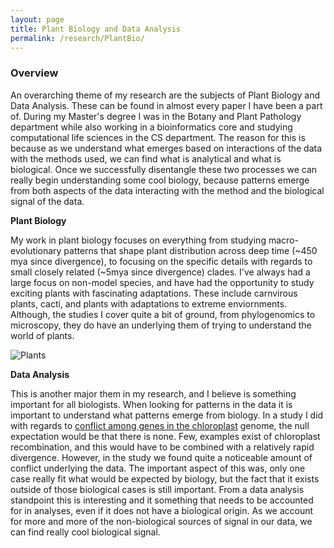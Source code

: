 ```yaml
---
layout: page
title: Plant Biology and Data Analysis
permalink: /research/PlantBio/
---
```


### Overview

An overarching theme of my research are the subjects of Plant Biology and Data Analysis. These can be found in almost every paper I have been a part of. During my Master's degree I was in the Botany and Plant Pathology department while also working in a bioinformatics core and studying computational life sciences in the CS department. The reason for this is because as we understand what emerges based on interactions of the data with the methods used, we can find what is analytical and what is biological. Once we successfully disentangle these two processes we can really begin understanding some cool biology, because patterns emerge from both aspects of the data interacting with the method and the biological signal of the data.

**Plant Biology**

My work in plant biology focuses on everything from studying macro-evolutionary patterns that shape plant distribution across deep time (~450 mya since divergence), to focusing on the specific details with regards to small closely related (~5mya since divergence) clades. I've always had a large focus on non-model species, and have had the opportunity to study exciting plants with fascinating adaptations. These include carnvirous plants, cacti, and plants with adaptations to extreme enviornments. Although, the studies I cover quite a bit of ground, from phylogenomics to microscopy, they do have an underlying them of trying to understand the world of plants.

![Plants](https://jfwalker.github.io/Pictures/plants.png)

**Data Analysis**

This is another major them in my research, and I believe is something important for all biologists. When looking for patterns in the data it is important to understand what patterns emerge from biology. In a study I did with regards to [conflict among genes in the chloroplast](https://peerj.com/articles/7747.pdf) genome, the null expectation would be that there is none. Few, examples exist of chloroplast recombination, and this would have to be combined with a relatively rapid divergence. However, in the study we found quite a noticeable amount of conflict underlying the data. The important aspect of this was, only one case really fit what would be expected by biology, but the fact that it exists outside of those biological cases is still important. From a data analysis standpoint this is interesting and it something that needs to be accounted for in analyses, even if it does not have a biological origin. As we account for more and more of the non-biological sources of signal in our data, we can find really cool biological signal.
